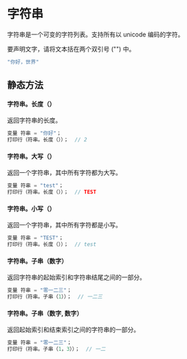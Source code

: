 # 字符串
字符串是一个可变的字符列表。支持所有以 unicode 编码的字符。

要声明文字，请将文本括在两个双引号 ("") 中。
```c
"你好，世界"
```

## 静态方法

#### 字符串。**长度**（）
返回字符串的长度。
```c
变量 符串 = "你好"；
打印行（符串。长度（））；  // 2
```
#### 字符串。**大写**（）
返回一个字符串，其中所有字符都为大写。
```c
变量 符串 = "test"；
打印行（符串。长度（））；  // TEST
```
#### 字符串。**小写**（）
返回一个字符串，其中所有字符都是小写。
```c
变量 符串 = "TEST"；
打印行（符串。长度（））；  // test
```
#### 字符串。**子串**（数字）
返回字符串的起始索引和字符串结尾之间的一部分。
```c
变量 符串 = "零一二三"；
打印行（符串。子串（1））；  // 一二三
```
#### 字符串。**子串**（数字, 数字）
返回起始索引和结束索引之间的字符串的一部分。
```c
变量 符串 = "零一二三"；
打印行（符串。子串（1，3））；  // 一二
```